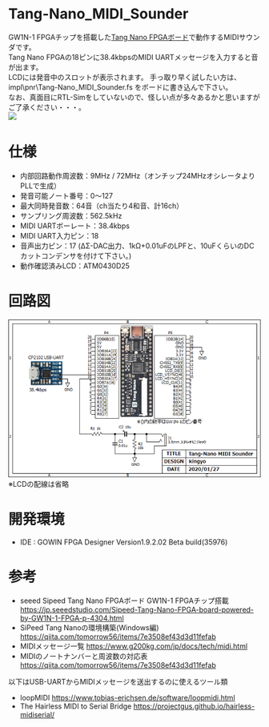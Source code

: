 # Tang-Nano_MIDI_Sounder
 
GW1N-1 FPGAチップを搭載した[Tang Nano FPGAボード](https://jp.seeedstudio.com/Sipeed-Tang-Nano-FPGA-board-powered-by-GW1N-1-FPGA-p-4304.html)で動作するMIDIサウンダです。  
Tang Nano FPGAの18ピンに38.4kbpsのMIDI UARTメッセージを入力すると音が出ます。  
LCDには発音中のスロットが表示されます。 
手っ取り早く試したい方は、impl\pnr\Tang-Nano_MIDI_Sounder.fs をボードに書き込んで下さい。  
なお、真面目にRTL-Simをしていないので、怪しい点が多々あるかと思いますがご了承ください・・・。  
[![](https://img.youtube.com/vi/XFGDiXRbHsQ/0.jpg)](https://www.youtube.com/watch?v=XFGDiXRbHsQ)

# 仕様
- 内部回路動作周波数：9MHz / 72MHz（オンチップ24MHzオシレータよりPLLで生成）
- 発音可能ノート番号：0～127
- 最大同時発音数：64音（ch当たり4和音、計16ch）
- サンプリング周波数：562.5kHz
- MIDI UARTボーレート：38.4kbps
- MIDI UART入力ピン：18
- 音声出力ピン：17 (ΔΣ-DAC出力、1kΩ+0.01uFのLPFと、10uFくらいのDCカットコンデンサを付けて下さい。)
- 動作確認済みLCD：ATM0430D25

# 回路図
![Schematic](doc/Schematic.png)  
※LCDの配線は省略

# 開発環境
- IDE : GOWIN FPGA Designer Version1.9.2.02 Beta build(35976)

# 参考
- seeed Sipeed Tang Nano FPGAボード GW1N-1 FPGAチップ搭載 https://jp.seeedstudio.com/Sipeed-Tang-Nano-FPGA-board-powered-by-GW1N-1-FPGA-p-4304.html
- SiPeed Tang Nanoの環境構築(Windows編) https://qiita.com/tomorrow56/items/7e3508ef43d3d11fefab
- MIDIメッセージ一覧 https://www.g200kg.com/jp/docs/tech/midi.html
- MIDIのノートナンバーと周波数の対応表 https://qiita.com/tomorrow56/items/7e3508ef43d3d11fefab  
  
以下はUSB-UARTからMIDIメッセージを送出するのに使えるツール類
- loopMIDI https://www.tobias-erichsen.de/software/loopmidi.html
- The Hairless MIDI to Serial Bridge https://projectgus.github.io/hairless-midiserial/
